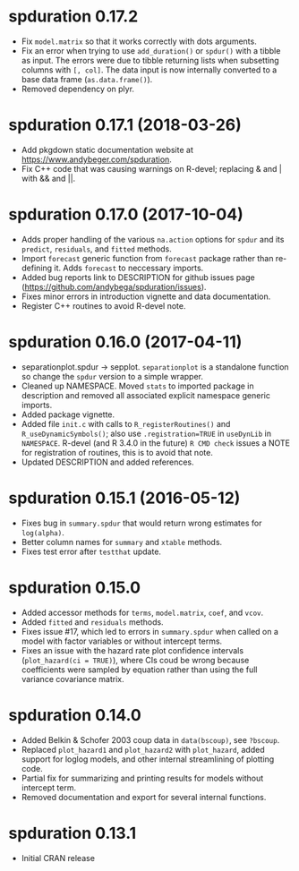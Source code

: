 # spduration 0.17.2 

- Fix `model.matrix` so that it works correctly with dots arguments.
- Fix an error when trying to use `add_duration()` or `spdur()` with a tibble as input. The errors were due to tibble returning lists when subsetting columns with `[, col]`. The data input is now internally converted to a base data frame (`as.data.frame()`).
- Removed dependency on plyr. 

# spduration 0.17.1 (2018-03-26)

- Add pkgdown static documentation website at https://www.andybeger.com/spduration.
- Fix C++ code that was causing warnings on R-devel; replacing & and | with && and ||. 

# spduration 0.17.0 (2017-10-04)

- Adds proper handling of the various `na.action` options for `spdur` and its `predict`, `residuals`, and `fitted` methods. 
- Import `forecast` generic function from `forecast` package rather than re-defining it. Adds `forecast` to neccessary imports. 
- Added bug reports link to DESCRIPTION for github issues page (https://github.com/andybega/spduration/issues). 
- Fixes minor errors in introduction vignette and data documentation. 
- Register C++ routines to avoid R-devel note.

# spduration 0.16.0 (2017-04-11)

- separationplot.spdur -> sepplot. `separationplot` is a standalone function so change the `spdur` version to a simple wrapper. 
- Cleaned up NAMESPACE. Moved `stats` to imported package in description and removed all associated explicit namespace generic imports. 
- Added package vignette.
- Added file `init.c` with calls to `R_registerRoutines()` and `R_useDynamicSymbols()`; also use `.registration=TRUE` in `useDynLib` in `NAMESPACE`. R-devel (and R 3.4.0 in the future) `R CMD check` issues a NOTE for registration of routines, this is to avoid that note.  
- Updated DESCRIPTION and added references.

# spduration 0.15.1 (2016-05-12)

- Fixes bug in `summary.spdur` that would return wrong estimates for `log(alpha)`.
- Better column names for `summary` and `xtable` methods.
- Fixes test error after `testthat` update.

# spduration 0.15.0

- Added accessor methods for `terms`, `model.matrix`, `coef`, and `vcov`. 
- Added `fitted` and `residuals` methods.
- Fixes issue #17, which led to errors in `summary.spdur` when called on a model 
with factor variables or without intercept terms. 
- Fixes an issue with the hazard rate plot confidence intervals (`plot_hazard(ci = TRUE)`), where CIs coud be wrong because coefficients were sampled by equation rather than using the full variance covariance matrix.

# spduration 0.14.0

- Added Belkin & Schofer 2003 coup data in `data(bscoup)`, see `?bscoup`. 
- Replaced `plot_hazard1` and `plot_hazard2` with `plot_hazard`, added support for loglog models, and other internal streamlining of plotting code. 
- Partial fix for summarizing and printing results for models without intercept term.
- Removed documentation and export for several internal functions.

# spduration 0.13.1

- Initial CRAN release
